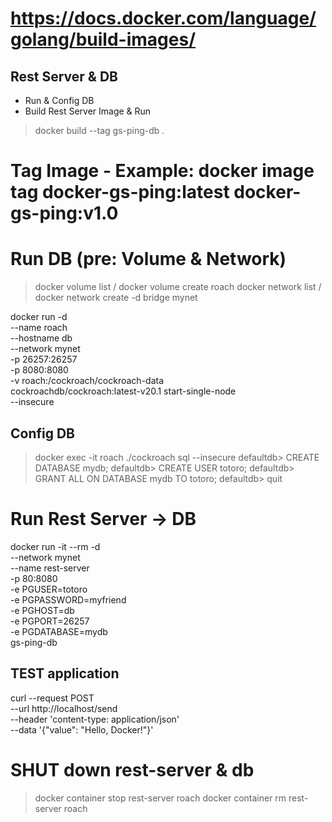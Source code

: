 # https://docs.docker.com/language/golang/build-images/

## Rest Server & DB
- Run & Config DB
- Build Rest Server Image & Run

> docker build --tag gs-ping-db .

# Tag Image - Example: docker image tag docker-gs-ping:latest docker-gs-ping:v1.0

# Run DB (pre: Volume & Network)
> docker volume list    / docker volume create roach
> docker network list   / docker network create -d bridge mynet

docker run -d \
  --name roach \
  --hostname db \
  --network mynet \
  -p 26257:26257 \
  -p 8080:8080 \
  -v roach:/cockroach/cockroach-data \
  cockroachdb/cockroach:latest-v20.1 start-single-node \
  --insecure

  ## Config DB
  > docker exec -it roach ./cockroach sql --insecure
  defaultdb> CREATE DATABASE mydb;
  defaultdb> CREATE USER totoro;
  defaultdb> GRANT ALL ON DATABASE mydb TO totoro;
  defaultdb> quit

  # Run Rest Server -> DB
  docker run -it --rm -d \
  --network mynet \
  --name rest-server \
  -p 80:8080 \
  -e PGUSER=totoro \
  -e PGPASSWORD=myfriend \
  -e PGHOST=db \
  -e PGPORT=26257 \
  -e PGDATABASE=mydb \
  gs-ping-db

  ## TEST application
  curl --request POST \
  --url http://localhost/send \
  --header 'content-type: application/json' \
  --data '{"value": "Hello, Docker!"}'

# SHUT down rest-server & db
> docker container stop rest-server roach
> docker container rm rest-server roach






